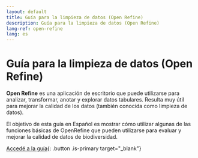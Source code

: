 ```yaml
---
layout: default
title: Guía para la limpieza de datos (Open Refine)
description: Guía para la limpieza de datos (Open Refine)
lang-ref: open-refine
lang: es
---
```


# Guía para la limpieza de datos (Open Refine)

**Open Refine** es una aplicación de escritorio que puede utilizarse para analizar, transformar, anotar y explorar datos tabulares. Resulta muy útil para mejorar la calidad de los datos (también conocida como limpieza de datos).

El objetivo de esta guía en Español es mostrar cómo utilizar algunas de las funciones básicas de OpenRefine que pueden utilizarse para evaluar y mejorar la calidad de datos de biodiversidad.

[Accedé a la guía](https://docs.gbif.org/openrefine-guide/3.0/es/guia-para-la-limpieza-de-datos-sobre-biodiversidad-con-openrefine.es.pdf){: .button .is-primary target="_blank"}